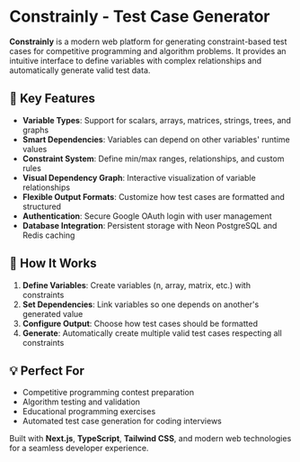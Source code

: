 # Constrainly - Test Case Generator

**Constrainly** is a modern web platform for generating constraint-based test cases for competitive programming and algorithm problems. It provides an intuitive interface to define variables with complex relationships and automatically generate valid test data.

## 🎯 **Key Features**

- **Variable Types**: Support for scalars, arrays, matrices, strings, trees, and graphs
- **Smart Dependencies**: Variables can depend on other variables' runtime values
- **Constraint System**: Define min/max ranges, relationships, and custom rules
- **Visual Dependency Graph**: Interactive visualization of variable relationships
- **Flexible Output Formats**: Customize how test cases are formatted and structured
- **Authentication**: Secure Google OAuth login with user management
- **Database Integration**: Persistent storage with Neon PostgreSQL and Redis caching


## 🔧 **How It Works**

1. **Define Variables**: Create variables (n, array, matrix, etc.) with constraints
2. **Set Dependencies**: Link variables so one depends on another's generated value
3. **Configure Output**: Choose how test cases should be formatted
4. **Generate**: Automatically create multiple valid test cases respecting all constraints


## 💡 **Perfect For**

- Competitive programming contest preparation
- Algorithm testing and validation
- Educational programming exercises
- Automated test case generation for coding interviews


Built with **Next.js**, **TypeScript**, **Tailwind CSS**, and modern web technologies for a seamless developer experience.

